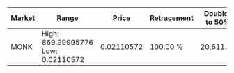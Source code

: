 | Market | Range | Price| Retracement | Doubles to 50% |
| --- | --- | --- | --- | --- |
| MONK | High: 869.99995776<br />Low: 0.02110572 | 0.02110572 | 100.00 % | 20,611.03 |
